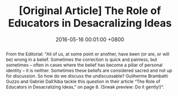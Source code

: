 ---
title:          "[Original Article] The Role of Educators in Desacralizing Ideas"
date:           2016-05-16 00:01:00 +0800
selected:       false
pub:            "Humanist Perspectives - 197"
pub_date:       "2016"
category:       "education"
abstract: >-
  From the Editorial: "All of us, at some point or another, have been (or are, or will be) wrong in a belief. Sometimes the correction is quick and painless, but sometimes – often in cases where the belief has become a pillar of personal identity – it is neither. Sometimes these beliefs are considered sacred and not up for discussion. So how do we discuss the undiscussable? Guilherme Brambatti Guzzo and Gabriel Dall’Alba tackle this question in their article “The Role of Educators in Desacralizing Ideas,” on page 8. (Sneak preview: Do it gently!)". 

cover:          /assets/images/covers/2016-humanistperspectives.jpg
authors:
- Guilherme Brambatti Guzzo*
- Gabriel Dall'Alba*
links:
  Article: https://humanistperspectives.org/archived-issues/issue197/guzzo-dallalba.html
#  Code: https://github.com/luost26/academic-homepage << can use >>
#Unsplash: https://unsplash.com/photos/sliced-in-half-pineapple--_PLJZmHZzk

---